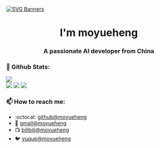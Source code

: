 [![SVG Banners](https://svg-banners.vercel.app/api?type=origin&text1=Welcom💖&width=1000&height=400)](https://github.com/Akshay090/svg-banners)

<h1 align="center">I'm moyueheng</h1>
<h3 align="center">A passionate AI developer from China</h3>

### 🌈 Github Stats:
<a href="https://count.getloli.com"><img align="center" src="https://count.getloli.com/get/@moyueheng?theme=rule34"></a><br>
<img src = "https://github-readme-stats.vercel.app/api?username=moyueheng&bg_color=30,e96443,904e95&title_color=fff&text_color=fff">
<img src = "http://github-readme-streak-stats.herokuapp.com?user=moyueheng&theme=dracula">
<img src = "https://github-profile-summary-cards.vercel.app/api/cards/profile-details?username=moyueheng&theme=monokai">

### 📫 How to reach me:
- :octocat: [github@moyueheng](https://github.com/moyueheng)
- :email: [gmail@moyueheng](mailto:moyueheng@126.com)
- :tv: [bilibili@moyueheng](https://space.bilibili.com/343917159)
- :bird: [yuque@moyueheng](https://www.yuque.com/moyueheng)



<!--
**moyueheng/moyueheng** is a ✨ _special_ ✨ repository because its `README.md` (this file) appears on your GitHub profile.

Here are some ideas to get you started:

- 🔭 I’m currently working on ...
- 🌱 I’m currently learning ...
- 👯 I’m looking to collaborate on ...
- 🤔 I’m looking for help with ...
- 💬 Ask me about ...
- 📫 How to reach me: ...
- 😄 Pronouns: ...
- ⚡ Fun fact: ...
-->
